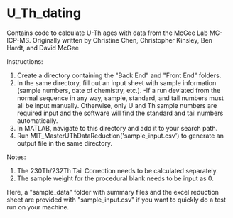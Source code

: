 # U_Th_dating
Contains code to calculate U-Th ages with data from the McGee Lab MC-ICP-MS. 
Originally written by Christine Chen, Christopher Kinsley, Ben Hardt, and David McGee


Instructions:
1. Create a directory containing the "Back End" and "Front End" folders.
2. In the same directory, fill out an input sheet with sample information (sample numbers, date of chemistry, etc.).
	-If a run deviated from the normal sequence in any way, sample, standard, and tail numbers must all be input manually. Otherwise, 	only U and Th sample numbers are required input and the software will find the standard and tail numbers automatically. 
3. In MATLAB, navigate to this directory and add it to your search path. 
4. Run MIT_MasterUThDataReduction('sample_input.csv') to generate an output file in the same directory.

Notes:
1. The 230Th/232Th Tail Correction needs to be calculated separately.
2. The sample weight for the procedural blank needs to be input as 0.


Here, a "sample_data" folder with summary files and the excel reduction sheet are provided with "sample_input.csv" if you want to quickly do a test run on your machine.